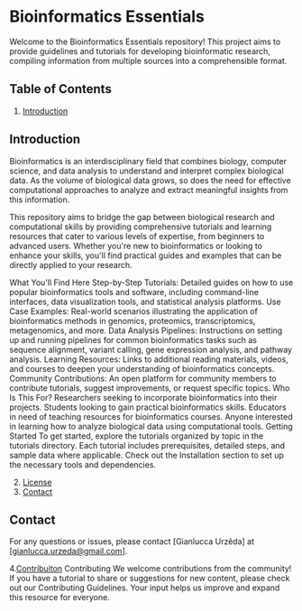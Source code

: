 # Bioinformatics Essentials

Welcome to the Bioinformatics Essentials repository! This project aims to provide guidelines and tutorials for developing bioinformatic research, compiling information from multiple sources into a comprehensible format.

## Table of Contents
1. [Introduction](#introduction)

## Introduction
Bioinformatics is an interdisciplinary field that combines biology, computer science, and data analysis to understand and interpret complex biological data. As the volume of biological data grows, so does the need for effective computational approaches to analyze and extract meaningful insights from this information.

This repository aims to bridge the gap between biological research and computational skills by providing comprehensive tutorials and learning resources that cater to various levels of expertise, from beginners to advanced users. Whether you're new to bioinformatics or looking to enhance your skills, you'll find practical guides and examples that can be directly applied to your research.

What You'll Find Here
Step-by-Step Tutorials: Detailed guides on how to use popular bioinformatics tools and software, including command-line interfaces, data visualization tools, and statistical analysis platforms.
Use Case Examples: Real-world scenarios illustrating the application of bioinformatics methods in genomics, proteomics, transcriptomics, metagenomics, and more.
Data Analysis Pipelines: Instructions on setting up and running pipelines for common bioinformatics tasks such as sequence alignment, variant calling, gene expression analysis, and pathway analysis.
Learning Resources: Links to additional reading materials, videos, and courses to deepen your understanding of bioinformatics concepts.
Community Contributions: An open platform for community members to contribute tutorials, suggest improvements, or request specific topics.
Who Is This For?
Researchers seeking to incorporate bioinformatics into their projects.
Students looking to gain practical bioinformatics skills.
Educators in need of teaching resources for bioinformatics courses.
Anyone interested in learning how to analyze biological data using computational tools.
Getting Started
To get started, explore the tutorials organized by topic in the tutorials directory. Each tutorial includes prerequisites, detailed steps, and sample data where applicable. Check out the Installation section to set up the necessary tools and dependencies.


2. [License](#license)
3. [Contact](#contact)
## Contact
For any questions or issues, please contact [Gianlucca Urzêda] at [gianlucca.urzeda@gmail.com].

4.[Contribuiton](#contribution)
Contributing
We welcome contributions from the community! If you have a tutorial to share or suggestions for new content, please check out our Contributing Guidelines. Your input helps us improve and expand this resource for everyone.

